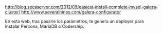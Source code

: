 http://blog.secaserver.com/2012/09/easiest-install-complete-mysql-galera-cluster/
http://www.severalnines.com/galera-configurator

En esta web, tras pasarle los parámetros, te genera un deployer para instalar Percona, MariaDB o Codership.
